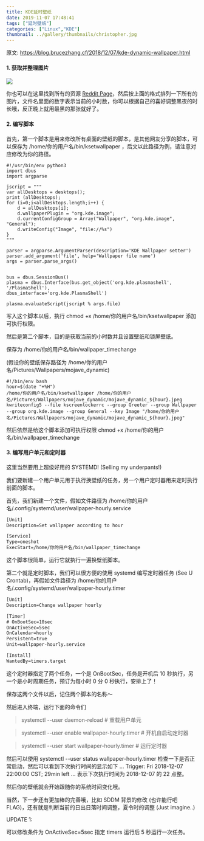 ```yaml
---
title: KDE延时壁纸
date: 2019-11-07 17:48:41
tags: ["延时壁纸"]
categories: ["Linux","KDE"]
thumbnail: ../gallery/thumbnails/christopher.jpg
---
```


原文: https://blog.brucezhang.cf/2018/12/07/kde-dynamic-wallpaper.html



#### 1. 获取并整理图片

![](DeepinScreenshot_select-area_20191107175922.png)

你也可以在这里找到所有的资源 [Reddit Page](https://www.reddit.com/r/apple/comments/8oz25c/all_16_full_resolution_macos_mojave_dynamic/)，然后按上面的格式排列一下所有的图片，文件名里面的数字表示当前的小时数，你可以根据自己的喜好调整黑夜的时长哦，反正晚上就用最黑的那张就好了。

<!-- more -->

#### 2. 编写脚本

首先，第一个脚本是用来修改所有桌面的壁纸的脚本，是其他网友分享的脚本，可以保存为 /home/你的用户名/bin/ksetwallpaper ，后文以此路径为例，请注意对应修改为你的路径。

```shell
#!/usr/bin/env python3
import dbus
import argparse

jscript = """
var allDesktops = desktops();
print (allDesktops);
for (i=0;i<allDesktops.length;i++) {
    d = allDesktops[i];
    d.wallpaperPlugin = "org.kde.image";
    d.currentConfigGroup = Array("Wallpaper", "org.kde.image", "General");
    d.writeConfig("Image", "file://%s")
}
"""

parser = argparse.ArgumentParser(description='KDE Wallpaper setter')
parser.add_argument('file', help='Wallpaper file name')
args = parser.parse_args()


bus = dbus.SessionBus()
plasma = dbus.Interface(bus.get_object('org.kde.plasmashell', '/PlasmaShell'), 
dbus_interface='org.kde.PlasmaShell')

plasma.evaluateScript(jscript % args.file)
```



写入这个脚本以后，执行 chmod +x /home/你的用户名/bin/ksetwallpaper 添加可执行权限。

然后是第二个脚本，目的是获取当前的小时数并且设置壁纸和锁屏壁纸。

保存为 /home/你的用户名/bin/wallpaper_timechange

(假设你的壁纸保存路径为 /home/你的用户名/Pictures/Wallpapers/mojave_dynamic)



```shell
#!/bin/env bash
hour=$(date "+%H")
/home/你的用户名/bin/ksetwallpaper /home/你的用户名/Pictures/Wallpapers/mojave_dynamic/mojave_dynamic_${hour}.jpeg
kwriteconfig5 --file kscreenlockerrc --group Greeter --group Wallpaper --group org.kde.image --group General --key Image "/home/你的用户名/Pictures/Wallpapers/mojave_dynamic/mojave_dynamic_${hour}.jpeg"
```



然后依然是给这个脚本添加可执行权限 chmod +x /home/你的用户名/bin/wallpaper_timechange



#### 3. 编写用户单元和定时器

这里当然要用上超级好用的 SYSTEMD! (Selling my underpants!)

我们要新建一个用户单元用于执行换壁纸的任务，另一个用户定时器用来定时执行前面的脚本。

首先，我们新建一个文件，假如文件路径为 /home/你的用户名/.config/systemd/user/wallpaper-hourly.service

```txt
[Unit]
Description=Set wallpaper according to hour

[Service]
Type=oneshot
ExecStart=/home/你的用户名/bin/wallpaper_timechange
```

这个脚本很简单，运行它就执行一遍换壁纸脚本。

第二个就是定时脚本，我们可以很方便的使用 systemd 编写定时器任务 (See U Crontab)，再假如文件路径为 /home/你的用户名/.config/systemd/user/wallpaper-hourly.timer

```txt
[Unit]
Description=Change wallpaper hourly

[Timer]
# OnBootSec=10sec
OnActiveSec=5sec
OnCalendar=hourly
Persistent=true
Unit=wallpaper-hourly.service

[Install]
WantedBy=timers.target
```

这个定时器指定了两个任务，一个是 OnBootSec，任务是开机后 10 秒执行，另一个是小时周期任务，预订为每小时 0 分 0 秒执行，安排上了！

保存这两个文件以后，记住两个脚本的名称～

然后进入终端，运行下面的命令们

>  systemctl --user daemon-reload # 重载用户单元

> systemctl --user enable wallpaper-hourly.timer # 开机自启动定时器

>  systemctl --user start wallpaper-hourly.timer # 运行定时器

然后可以使用 systemctl --user status wallpaper-hourly.timer 检查一下是否正常启动，然后可以看到下次执行时间的显示如下
 ...
Trigger: Fri 2018-12-07 22:00:00 CST; 29min left
...
表示下次执行时间为 2018-12-07 的 22 点整。

然后你的壁纸就会开始跟随你的系统时间变化哦。

当然，下一步还有更加棒的完善哦，比如 SDDM 背景的修改 (也许能行吧FLAG)，还有就是判断当前的日出日落时间调整，夏令时的调整 (Just imagine..)



UPDATE 1:

可以修改条件为 OnActiveSec=5sec 指定 timers 运行后 5 秒运行一次任务。

